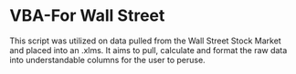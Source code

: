 # VBA-For Wall Street

This script was utilized on data pulled from the Wall Street Stock Market and placed into an .xlms. It aims to pull, calculate and format the raw data into understandable columns for the user to peruse. 
